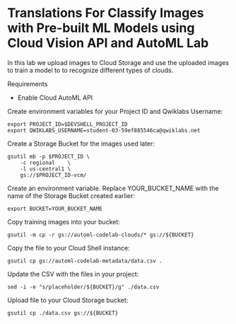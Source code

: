 # Translations For Classify Images with Pre-built ML Models using Cloud Vision API and AutoML Lab

In this lab we upload images to Cloud Storage and use the uploaded images to train a model to to recognize different types of clouds.

Requirements
- Enable Cloud AutoML API

Create environment variables for your Project ID and Qwiklabs Username:
```
export PROJECT_ID=$DEVSHELL_PROJECT_ID
export QWIKLABS_USERNAME=student-03-59ef885546ca@qwiklabs.net
```

Create a Storage Bucket for the images used later:
```
gsutil mb -p $PROJECT_ID \
    -c regional    \
    -l us-central1 \
    gs://$PROJECT_ID-vcm/
```

Create an environment variable. Replace YOUR_BUCKET_NAME with the name of the Storage Bucket created earlier:
```
export BUCKET=YOUR_BUCKET_NAME
```

Copy training images into your bucket:
```
gsutil -m cp -r gs://automl-codelab-clouds/* gs://${BUCKET}
```

Copy the file to your Cloud Shell instance:
```
gsutil cp gs://automl-codelab-metadata/data.csv .
```

Update the CSV with the files in your project:
```
sed -i -e "s/placeholder/${BUCKET}/g" ./data.csv
```

Upload file to your Cloud Storage bucket:
```
gsutil cp ./data.csv gs://${BUCKET}
```
